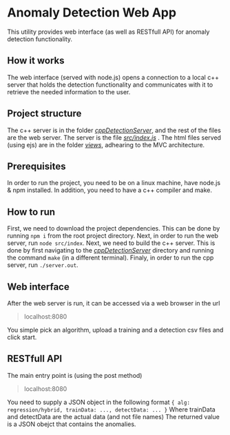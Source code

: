 # Anomaly Detection Web App
This utility provides web interface (as well as RESTfull API) for anomaly detection functionality.

## How it works
The web interface (served with node.js) opens a connection to a local c++ server that holds the detection functionality and communicates with it to retrieve the needed information to the user.

## Project structure
The c++ server is in the folder *<u>cppDetectionServer</u>*, and the rest of the files are the web server.  The server is the file *<u>src/index.js</u>* . The html files served (using ejs) are in the folder *<u>views</u>*, adhearing to the MVC architecture.

## Prerequisites
In order to run the project, you need to be on a linux machine, have node.js & npm installed. In addition, you need to have a c++ compiler and make.

## How to run
First, we need to download the project dependencies. This can be done by running `npm i` from the root project directory. Next, in order to run the web server, run `node src/index`.
Next, we need to build the c++ server. This is done by first navigating to the *<u>cppDetectionServer</u>* directory and running the command `make` (in a different terminal). Finaly, in order to run the cpp server, run `./server.out`.

## Web interface
After the web server is run, it can be accessed via a web browser in the url
> localhost:8080

You simple pick an algorithm, upload a training and a detection csv files and click start.

## RESTfull API
The main entry point is (using the post method)
> localhost:8080

You need to supply a JSON object in the following format
`{
       alg: regression/hybrid,
       trainData: ...,
       detectData: ...
  }`
  Where trainData and detectData are the actual data (and not file names)
  The returned value is a JSON obejct that contains the anomalies.